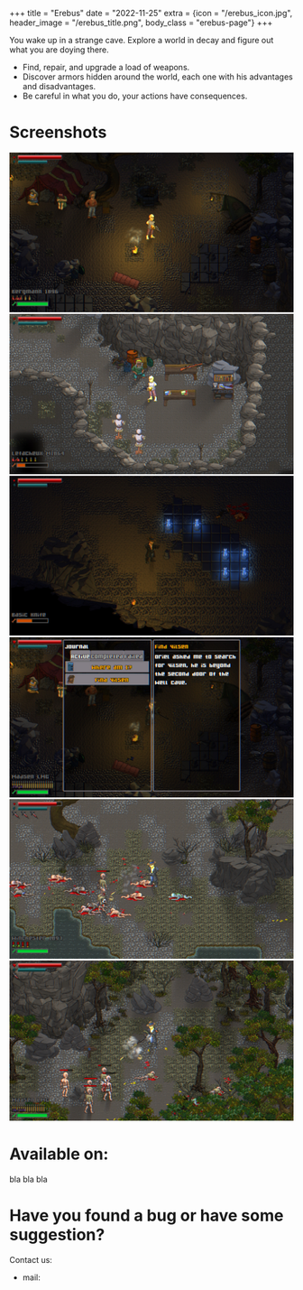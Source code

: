 +++
title = "Erebus"
date = "2022-11-25"
extra = {icon = "/erebus_icon.jpg", header_image = "/erebus_title.png", body_class = "erebus-page"}
+++

You wake up in a strange cave. Explore a world in decay and figure out what you are doying there.

- Find, repair, and upgrade a load of weapons.
- Discover armors hidden around the world, each one with his advantages and disadvantages.
- Be careful in what you do, your actions have consequences.

# Screenshots

<div class="image-grid">
    <img src="screenshots/01.jpg" alt="Screenshot 1">
    <img src="screenshots/02.jpg" alt="Screenshot 2">
    <img src="screenshots/03.jpg" alt="Screenshot 3">
    <img src="screenshots/04.jpg" alt="Screenshot 4">
    <img src="screenshots/05.jpg" alt="Screenshot 5">
    <img src="screenshots/06.jpg" alt="Screenshot 6">
</div>


# Available on:

bla bla bla


# Have you found a bug or have some suggestion?

Contact us:
- mail:
